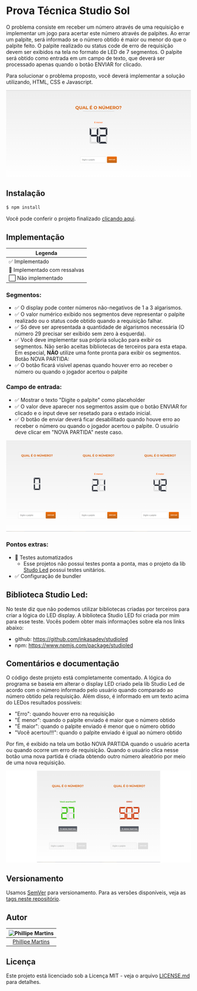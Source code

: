 # Prova Técnica Studio Sol

O problema consiste em receber um número através de uma requisição e implementar
um jogo para acertar este número através de palpites. ​Ao errar um palpite, será
informado se o número obtido é maior ou menor do que o palpite feito. O palpite
realizado ou ​status code​ de erro de requisição devem ser exibidos na tela no
formato de LED de 7 segmentos. O palpite será obtido como entrada em um campo de
texto, que deverá ser processado apenas quando o botão ENVIAR for clicado.

Para solucionar o problema proposto, você deverá implementar a solução
utilizando, HTML, CSS e Javascript.

![Screenshot_0](readme/screenshot_0.png)

## Instalação

```sh
$ npm install
```

Você pode conferir o projeto finalizado
[clicando aqui](https://prova-tecnica-studiosol.surge.sh/).

## Implementação

| Legenda                       |
| ----------------------------- |
| ✅ Implementado               |
| 🔳 Implementado com ressalvas |
| ⬜ Não implementado           |

### Segmentos:

- ✅ O display pode conter números não-negativos de 1 a 3 algarismos.
- ✅ O valor numérico exibido nos segmentos deve representar o palpite realizado
  ou o status code obtido quando a requisição falhar.
- ✅ Só deve ser apresentada a quantidade de algarismos necessária (O número 29
  precisar ser exibido sem zero à esquerda).
- ✅ Você deve implementar sua própria solução para exibir os segmentos. Não
  serão aceitas bibliotecas de terceiros para esta etapa. Em especial, ​**NÃO**​
  utilize uma fonte pronta para exibir os segmentos. Botão ​NOVA PARTIDA​:
- ✅ O botão ficará visível apenas quando houver erro ao receber o número ou
  quando o jogador acertou o palpite

### Campo de entrada:

- ✅ Mostrar o texto "Digite o palpite" como placeholder
- ✅ O valor deve aparecer nos segmentos assim que o botão ​ENVIAR ​for clicado
  e o input deve ser resetado para o estado inicial.
- ✅ O botão de enviar deverá ficar desabilitado quando houve erro ao receber o
  número ou quando o jogador acertou o palpite. O usuário deve clicar em "NOVA
  PARTIDA" neste caso.

![Screenshot_1](readme/screenshot_1.png)

### Pontos extras:

- 🔳 Testes automatizados​
  - Esse projetos não possui testes ponta a ponta, mas o projeto da lib
    [Studo Led](https://github.com/inkasadev/studioled) possui testes unitários.
- ✅ Configuração de bundler​

## Biblioteca Studio Led:

No teste diz que não podemos utilizar bibliotecas criadas por terceiros para
criar a lógica do LED display. A biblioteca Studio LED foi criada por mim para
esse teste. Vocês podem obter mais informações sobre ela nos links abaixo:

- github: https://github.com/inkasadev/studioled
- npm: https://www.npmjs.com/package/studioled

## Comentários e documentação

O código deste projeto está completamente comentado. A lógica do programa se
baseia em alterar o display LED criado pela lib Studio Led de acordo com o
número informado pelo usuário quando comparado ao número obtido pela requisição.
Além disso, é informado ​em um texto acima do LED​ os resultados possíveis:

- "Erro": quando houver erro na requisição
- "É menor": quando o palpite enviado é ​maior​ que o número obtido
- "É maior": quando o palpite enviado é ​menor​ que o número obtido
- "Você acertou!!!": quando o palpite enviado é igual ao número obtido

Por fim, é exibido na tela um botão NOVA PARTIDA quando o usuário acerta ou
quando ocorre um erro de requisição. Quando o usuário clica nesse botão uma nova
partida é criada obtendo outro número aleatório por meio de uma nova requisição.

![Screenshot_2](readme/screenshot_2.png)

## Versionamento

Usamos [SemVer](http://semver.org/) para versionamento. Para as versões
disponíveis, veja as
[tags neste repositório](https://github.com/inkasadev/prova-tecnica-studiosol/tags).

## Autor

| ![Phillipe Martins](https://avatars.githubusercontent.com/u/7750404?v=4&s=150) |
| :----------------------------------------------------------------------------: |
|               [Phillipe Martins](https://github.com/inkasadev/)                |

## Licença

Este projeto está licenciado sob a Licença MIT - veja o arquivo
[LICENSE.md](LICENSE.md) para detalhes.
